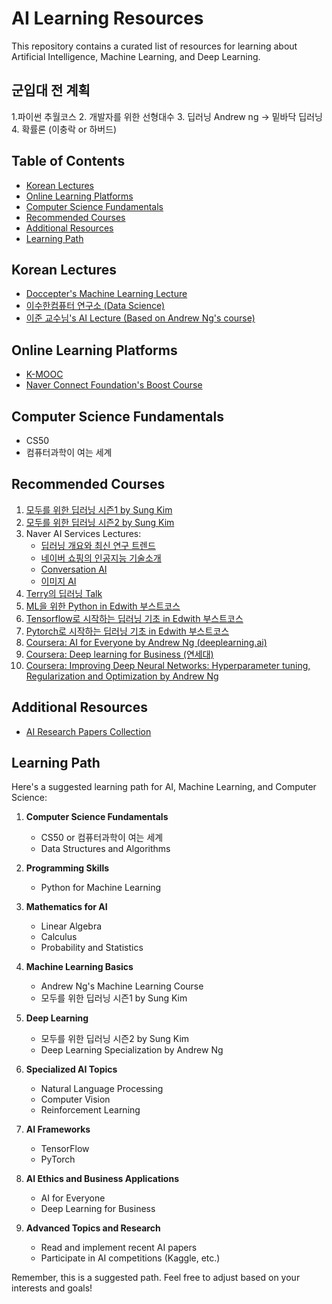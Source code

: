 # AI Learning Resources

This repository contains a curated list of resources for learning about Artificial Intelligence, Machine Learning, and Deep Learning.


## 군입대 전 계획
1.파이썬 추월코스
2. 개발자를 위한 선형대수
3. 딥러닝 Andrew ng  -> 밑바닥 딥러닝 
4. 확률론 (이충락 or 하버드)


## Table of Contents
- [Korean Lectures](#korean-lectures)
- [Online Learning Platforms](#online-learning-platforms)
- [Computer Science Fundamentals](#computer-science-fundamentals)
- [Recommended Courses](#recommended-courses)
- [Additional Resources](#additional-resources)
- [Learning Path](#learning-path)

## Korean Lectures

- [Doccepter's Machine Learning Lecture](https://youtube.com/playlist?list=PLrJcoRcsaj2ub5cWet5ojEwckfEKNvgkG&si=p50jdSXtySHg6fk3)
- [이수한컴퓨터 연구소 (Data Science)](https://www.youtube.com/@user-ss5no9xw6e/playlists)
- [이준 교수님's AI Lecture (Based on Andrew Ng's course)](https://www.youtube.com/@junji-ai)

## Online Learning Platforms

- [K-MOOC](https://www.edwith.org/)
- [Naver Connect Foundation's Boost Course](https://www.boostcourse.org/opencourse)

## Computer Science Fundamentals

- CS50
- 컴퓨터과학이 여는 세계

## Recommended Courses

1. [모두를 위한 딥러닝 시즌1 by Sung Kim](https://hunkim.github.io/ml/)
2. [모두를 위한 딥러닝 시즌2 by Sung Kim](https://deeplearningzerotoall.github.io/season2/)
3. Naver AI Services Lectures:
   - [딥러닝 개요와 최신 연구 트렌드](https://www.boostcourse.org/ai100/lecture/103158)
   - [네이버 쇼핑의 인공지능 기술소개](https://www.boostcourse.org/ai100/lecture/103167/)
   - [Conversation AI](https://www.boostcourse.org/ai100/lecture/103168/)
   - [이미지 AI](https://www.boostcourse.org/ai100/lecture/103169/)
4. [Terry의 딥러닝 Talk](https://www.youtube.com/playlist?list=PL0oFI08O71gKEXITQ7OG2SCCXkrtid7Fq)
5. [ML을 위한 Python in Edwith 부스트코스](https://www.edwith.org/aipython)
6. [Tensorflow로 시작하는 딥러닝 기초 in Edwith 부스트코스](https://www.edwith.org/boostcourse-dl-tensorflow)
7. [Pytorch로 시작하는 딥러닝 기초 in Edwith 부스트코스](https://www.edwith.org/boostcourse-dl-pytorch)
8. [Coursera: AI for Everyone by Andrew Ng (deeplearning.ai)](https://www.coursera.org/learn/ai-for-everyone)
9. [Coursera: Deep learning for Business (연세대)](https://www.coursera.org/learn/deep-learning-business)
10. [Coursera: Improving Deep Neural Networks: Hyperparameter tuning, Regularization and Optimization by Andrew Ng](https://www.coursera.org/learn/deep-neural-network)

## Additional Resources

- [AI Research Papers Collection](https://sustaining-starflower-aff.notion.site/c3b3474d18ef4304b23ea360367a5137?v=5d763ad5773f44eb950f49de7d7671bd)

## Learning Path

Here's a suggested learning path for AI, Machine Learning, and Computer Science:

1. **Computer Science Fundamentals**
   - CS50 or 컴퓨터과학이 여는 세계
   - Data Structures and Algorithms

2. **Programming Skills**
   - Python for Machine Learning

3. **Mathematics for AI**
   - Linear Algebra
   - Calculus
   - Probability and Statistics

4. **Machine Learning Basics**
   - Andrew Ng's Machine Learning Course
   - 모두를 위한 딥러닝 시즌1 by Sung Kim

5. **Deep Learning**
   - 모두를 위한 딥러닝 시즌2 by Sung Kim
   - Deep Learning Specialization by Andrew Ng

6. **Specialized AI Topics**
   - Natural Language Processing
   - Computer Vision
   - Reinforcement Learning

7. **AI Frameworks**
   - TensorFlow
   - PyTorch

8. **AI Ethics and Business Applications**
   - AI for Everyone
   - Deep Learning for Business

9. **Advanced Topics and Research**
   - Read and implement recent AI papers
   - Participate in AI competitions (Kaggle, etc.)

Remember, this is a suggested path. Feel free to adjust based on your interests and goals!
